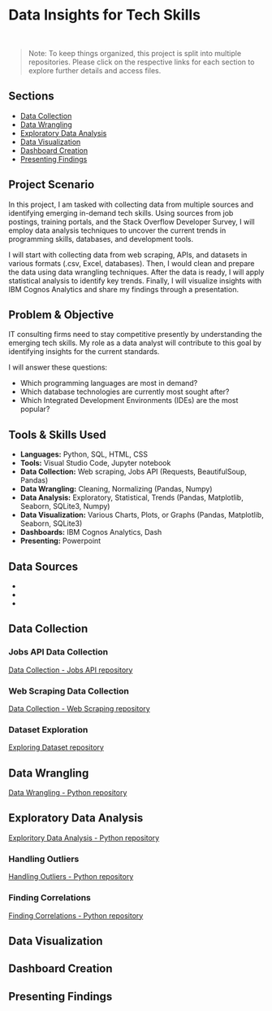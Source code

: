 <h1>Data Insights for Tech Skills</h1><br>

> Note: To keep things organized, this project is split into multiple repositories. Please click on the respective links for each section to explore further details and access files.


## Sections
  <ul>
    <li><a href = '#data-collection'>Data Collection</a></li>
    <li><a href = '#data-wrangling'>Data Wrangling</a></li>
    <li><a href = '#exploratory-data'>Exploratory Data Analysis</a></li>
    <li><a href = '#data-visualization'>Data Visualization</a></li>
    <li><a href = '#dashboard'>Dashboard Creation</a></li>
    <li><a href = '#presenting'>Presenting Findings</a></li>
  </ul>


<h2>Project Scenario</h2>

<p>In this project, I am tasked with collecting data from multiple sources and identifying emerging in-demand tech skills. Using sources from job postings, training portals, and the Stack Overflow Developer Survey, I will employ data analysis techniques to uncover the current trends in programming skills, databases, and development tools. </p>

<p>I will start with collecting data from web scraping, APIs, and datasets in various formats (.csv, Excel, databases). Then, I would clean and prepare the data using data wrangling techniques. After the data is ready, I will apply statistical analysis to identify key trends. Finally, I will visualize insights with IBM Cognos Analytics and share my findings through a presentation.</p> 

<h2>Problem & Objective</h2>

<p>IT consulting firms need to stay competitive presently by understanding the emerging tech skills. My role as a data analyst will contribute to this goal by identifying insights for the current standards. </p>

<p>I will answer these questions: </p>

<ul>
  <li>Which programming languages are most in demand?</li>
  <li>Which database technologies are currently most sought after?</li>
  <li>Which Integrated Development Environments (IDEs) are the most popular?</li>
</ul>

<h2>Tools & Skills Used</h2>

<ul>
  <li><strong>Languages:</strong> Python, SQL, HTML, CSS</li>
  <li><strong>Tools:</strong> Visual Studio Code, Jupyter notebook</li>
  <li><strong>Data Collection:</strong> Web scraping, Jobs API (Requests, BeautifulSoup, Pandas)</li>
  <li><strong>Data Wrangling:</strong> Cleaning, Normalizing (Pandas, Numpy)</li>
  <li><strong>Data Analysis:</strong> Exploratory, Statistical, Trends (Pandas, Matplotlib, Seaborn, SQLite3, Numpy)</li>
  <li><strong>Data Visualization:</strong> Various Charts, Plots, or Graphs (Pandas, Matplotlib, Seaborn, SQLite3)</li>
  <li><strong>Dashboards:</strong> IBM Cognos Analytics, Dash</li>
  <li><strong>Presenting:</strong> Powerpoint</li>
</ul>

<h2>Data Sources</h2>

<ul>
  <li></li>
  <li></li>
  <li></li>
</ul>

<h2 id = 'data-collection'>Data Collection</h2>

<h3>Jobs API Data Collection</h3>

<!--<p>To access the files for data collecting using the Jobs API, please navigate to this <a href = "https://github.com/FaiLuReH3Ro/DataCollection-JobsAPI">GitHub repository.</a></p>-->

[Data Collection - Jobs API repository](https://github.com/FaiLuReH3Ro/DataCollection-JobsAPI)

### Web Scraping Data Collection

[Data Collection - Web Scraping repository](https://github.com/FaiLuReH3Ro/DataCollection-WebScraping)

### Dataset Exploration

[Exploring Dataset repository](https://github.com/FaiLuReH3Ro/ExploringDataset) 

<h2 id = 'data-wrangling'>Data Wrangling</h2>

[Data Wrangling - Python repository](https://github.com/FaiLuReH3Ro/DataWrangling-Py)

<h2 id = 'exploratory-data'>Exploratory Data Analysis</h2>

[Exploritory Data Analysis - Python repository](https://github.com/FaiLuReH3Ro/ExploritoryDA-Py)

### Handling Outliers
[Handling Outliers - Python repository](https://github.com/FaiLuReH3Ro/Outliers-Py)

### Finding Correlations
[Finding Correlations - Python repository](https://github.com/FaiLuReH3Ro/Correlations-Py)

<h2 id = 'data-visualization'>Data Visualization</h2>

<h2 id = 'dashboard'>Dashboard Creation</h2>

<h2 id = 'presenting'>Presenting Findings</h2>




